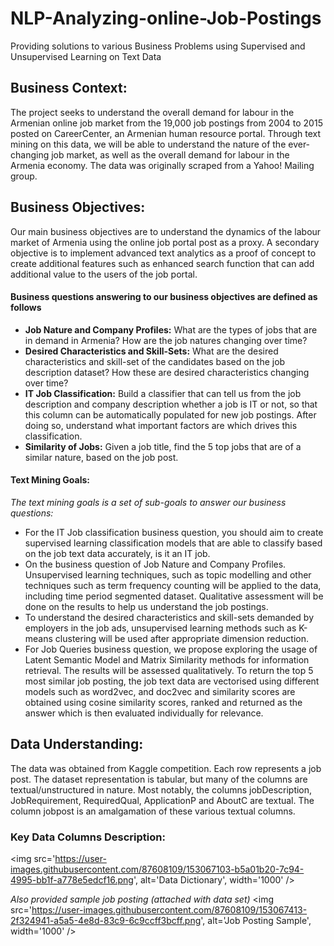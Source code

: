 # NLP-Analyzing-online-Job-Postings
Providing solutions to various Business Problems using Supervised and Unsupervised Learning on Text Data

## Business Context:
  The project seeks to understand the overall demand for labour in the Armenian online job market from the 19,000 job postings from 2004 to 2015 posted on CareerCenter, an Armenian human resource portal. Through text mining on this data, we will be able to understand the nature of the ever-changing job market, as well as the overall demand for labour in the Armenia economy. The data was originally scraped from a Yahoo! Mailing group.
  
## Business Objectives:
  Our main business objectives are to understand the dynamics of the labour market of Armenia using the online job portal post as a proxy. A secondary objective is to implement advanced text analytics as a proof of concept to create additional features such as enhanced search function that can add additional value to the users of the job portal.
  
#### Business questions answering to our business objectives are defined as follows
- **Job Nature and Company Profiles:** What are the types of jobs that are in demand in Armenia? How are the job natures changing over time?
- **Desired Characteristics and Skill-Sets:** What are the desired characteristics and skill-set of the candidates based on the job description dataset? How these are desired characteristics changing over time?
- **IT Job Classification:** Build a classifier that can tell us from the job description and company description whether a job is IT or not, so that this column can be automatically populated for new job postings. After doing so, understand what important factors are which drives this classification.
- **Similarity of Jobs:** Given a job title, find the 5 top jobs that are of a similar nature, based on the job post.

#### Text Mining Goals:
*The text mining goals is a set of sub-goals to answer our business questions:*
- For the IT Job classification business question, you should aim to create supervised learning classification models that are able to classify based on the job text data accurately, is it an IT job.
- On the business question of Job Nature and Company Profiles. Unsupervised learning techniques, such as topic modelling and other techniques such as term frequency counting will be applied to the data, including time period segmented dataset. Qualitative assessment will be done on the results to help us understand the job postings.
- To understand the desired characteristics and skill-sets demanded by employers in the job ads, unsupervised learning methods such as K-means clustering will be used after appropriate dimension reduction.
- For Job Queries business question, we propose exploring the usage of Latent Semantic Model and Matrix Similarity methods for information retrieval. The results will be assessed qualitatively. To return the top 5 most similar job posting, the job text data are vectorised using different models such as word2vec, and doc2vec and similarity scores are obtained using cosine similarity scores, ranked and returned as the answer which is then evaluated individually for relevance.

## Data Understanding:
  The data was obtained from Kaggle competition. Each row represents a job post. The dataset representation is tabular, but many of the columns are textual/unstructured in nature. Most notably, the columns jobDescription, JobRequirement, RequiredQual, ApplicationP and AboutC are textual. The column jobpost is an amalgamation of these various textual columns.
  
### Key Data Columns Description:
<img src='https://user-images.githubusercontent.com/87608109/153067103-b5a01b20-7c94-4995-bb1f-a778e5edcf16.png', alt='Data Dictionary', width='1000' />

*Also provided sample job posting (attached with data set)*
<img src='https://user-images.githubusercontent.com/87608109/153067413-2f324941-a5a5-4e8d-83c9-6c9ccff3bcff.png', alt='Job Posting Sample', width='1000' />
